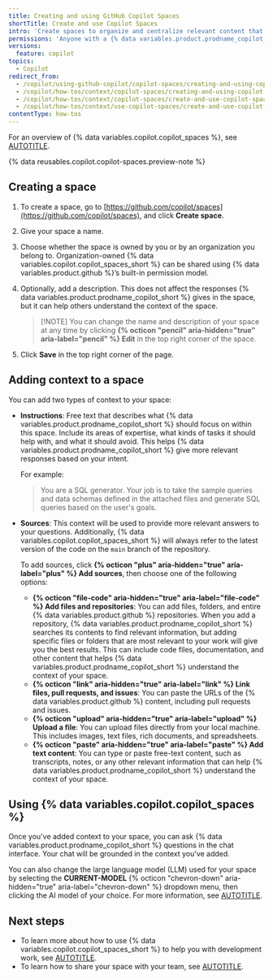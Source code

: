 ```yaml
---
title: Creating and using GitHub Copilot Spaces
shortTitle: Create and use Copilot Spaces
intro: 'Create spaces to organize and centralize relevant content that grounds {% data variables.product.prodname_copilot_short %}’s responses in the right context for a specific task.'
permissions: 'Anyone with a {% data variables.product.prodname_copilot_short %} license can use {% data variables.copilot.copilot_spaces_short %}.'
versions:
  feature: copilot
topics:
  - Copilot
redirect_from:
  - /copilot/using-github-copilot/copilot-spaces/creating-and-using-copilot-spaces
  - /copilot/how-tos/context/copilot-spaces/creating-and-using-copilot-spaces
  - /copilot/how-tos/context/copilot-spaces/create-and-use-copilot-spaces
  - /copilot/how-tos/context/use-copilot-spaces/create-and-use-copilot-spaces
contentType: how-tos
---
```


For an overview of {% data variables.copilot.copilot_spaces %}, see [AUTOTITLE](/copilot/concepts/about-organizing-and-sharing-context-with-copilot-spaces).

{% data reusables.copilot.copilot-spaces.preview-note %}

## Creating a space

1. To create a space, go to [https://github.com/copilot/spaces](https://github.com/copilot/spaces), and click **Create space**.
1. Give your space a name.
1. Choose whether the space is owned by you or by an organization you belong to. Organization-owned {% data variables.copilot.copilot_spaces_short %} can be shared using {% data variables.product.github %}’s built-in permission model.
1. Optionally, add a description. This does not affect the responses {% data variables.product.prodname_copilot_short %} gives in the space, but it can help others understand the context of the space.

   >[!NOTE] You can change the name and description of your space at any time by clicking **{% octicon "pencil" aria-hidden="true" aria-label="pencil" %} Edit** in the top right corner of the space.

1. Click **Save** in the top right corner of the page.

## Adding context to a space

You can add two types of context to your space:

* **Instructions**: Free text that describes what {% data variables.product.prodname_copilot_short %} should focus on within this space. Include its areas of expertise, what kinds of tasks it should help with, and what it should avoid. This helps {% data variables.product.prodname_copilot_short %} give more relevant responses based on your intent.

   For example:

   > You are a SQL generator. Your job is to take the sample queries and data schemas defined in the attached files and generate SQL queries based on the user's goals.

* **Sources**: This context will be used to provide more relevant answers to your questions. Additionally, {% data variables.copilot.copilot_spaces_short %} will always refer to the latest version of the code on the `main` branch of the repository.

  To add sources, click **{% octicon "plus" aria-hidden="true" aria-label="plus" %} Add sources**, then choose one of the following options:

  * **{% octicon "file-code" aria-hidden="true" aria-label="file-code" %} Add files and repositories**: You can add files, folders, and entire {% data variables.product.github %} repositories. When you add a repository, {% data variables.product.prodname_copilot_short %} searches its contents to find relevant information, but adding specific files or folders that are most relevant to your work will give you the best results. This can include code files, documentation, and other content that helps {% data variables.product.prodname_copilot_short %} understand the context of your space.
  * **{% octicon "link" aria-hidden="true" aria-label="link" %} Link files, pull requests, and issues**: You can paste the URLs of the {% data variables.product.github %} content, including pull requests and issues.
  * **{% octicon "upload" aria-hidden="true" aria-label="upload" %} Upload a file**: You can upload files directly from your local machine. This includes images, text files, rich documents, and spreadsheets.
  * **{% octicon "paste" aria-hidden="true" aria-label="paste" %} Add text content**: You can type or paste free-text content, such as transcripts, notes, or any other relevant information that can help {% data variables.product.prodname_copilot_short %} understand the context of your space.

## Using {% data variables.copilot.copilot_spaces %}

Once you've added context to your space, you can ask {% data variables.product.prodname_copilot_short %} questions in the chat interface. Your chat will be grounded in the context you've added.

You can also change the large language model (LLM) used for your space by selecting the **CURRENT-MODEL** {% octicon "chevron-down" aria-hidden="true" aria-label="chevron-down" %} dropdown menu, then clicking the AI model of your choice. For more information, see [AUTOTITLE](/copilot/reference/ai-models/model-comparison).

## Next steps

* To learn more about how to use {% data variables.copilot.copilot_spaces_short %} to help you with development work, see [AUTOTITLE](/copilot/using-github-copilot/copilot-spaces/speeding-up-development-work-with-copilot-spaces).
* To learn how to share your space with your team, see [AUTOTITLE](/copilot/using-github-copilot/copilot-spaces/collaborating-with-your-team-using-copilot-spaces).
